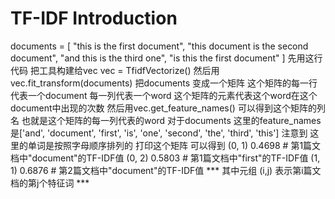 # TF-IDF Introduction
documents = [
    "this is the first document",
    "this document is the second document",
    "and this is the third one",
    "is this the first document"
]
先用这行代码 把工具构建给vec vec = TfidfVectorize() 
然后用vec.fit_transform(documents) 把documents 变成一个矩阵 这个矩阵的每一行代表一个document 每一列代表一个word 这个矩阵的元素代表这个word在这个document中出现的次数
然后用vec.get_feature_names() 可以得到这个矩阵的列名 也就是这个矩阵的每一列代表的word
对于documents 这里的feature_names 是['and', 'document', 'first', 'is', 'one', 'second', 'the', 'third', 'this'] 注意到 这里的单词是按照字母顺序排列的 
打印这个矩阵 可以得到
(0, 1)    0.4698  # 第1篇文档中"document"的TF-IDF值
(0, 2)    0.5803  # 第1篇文档中"first"的TF-IDF值
(1, 1)    0.6876  # 第2篇文档中"document"的TF-IDF值
*** 其中元组 (i,j) 表示第i篇文档的第j个特征词 ***


